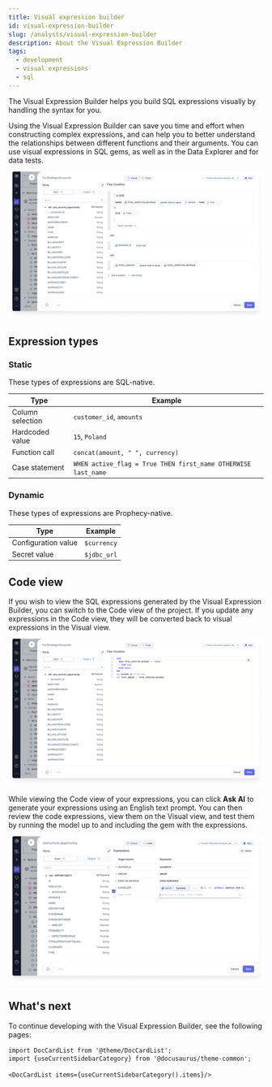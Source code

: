```yaml
---
title: Visual expression builder
id: visual-expression-builder
slug: /analysts/visual-expression-builder
description: About the Visual Expression Builder
tags:
  - development
  - visual expressions
  - sql
---
```


The Visual Expression Builder helps you build SQL expressions visually by handling the syntax for you.

Using the Visual Expression Builder can save you time and effort when constructing complex expressions, and can help you to better understand the relationships between different functions and their arguments. You can use visual expressions in SQL gems, as well as in the Data Explorer and for data tests.

![Visual Expression Builder](img/visual-expression-builder.png)

## Expression types

### Static

These types of expressions are SQL-native.

| **Type**         | **Example**                                                   |
| ---------------- | ------------------------------------------------------------- |
| Column selection | `customer_id`, `amounts`                                      |
| Hardcoded value  | `15`, `Poland`                                                |
| Function call    | `concat(amount, " ", currency)`                               |
| Case statement   | `WHEN active_flag = True THEN first_name OTHERWISE last_name` |

### Dynamic

These types of expressions are Prophecy-native.

| **Type**            | **Example** |
| ------------------- | ----------- |
| Configuration value | `$currency` |
| Secret value        | `$jdbc_url` |

## Code view

If you wish to view the SQL expressions generated by the Visual Expression Builder, you can switch to the Code view of the project. If you update any expressions in the Code view, they will be converted back to visual expressions in the Visual view.

![Code Expression Builder](img/code-expression-builder.png)

While viewing the Code view of your expressions, you can click **Ask AI** to generate your expressions using an English text prompt. You can then review the code expressions, view them on the Visual view, and test them by running the model up to and including the gem with the expressions.

![Ask AI to generate](img/ask-ai-expression.png)

## What's next

To continue developing with the Visual Expression Builder, see the following pages:

```mdx-code-block
import DocCardList from '@theme/DocCardList';
import {useCurrentSidebarCategory} from '@docusaurus/theme-common';

<DocCardList items={useCurrentSidebarCategory().items}/>
```
